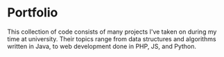 # Portfolio
This collection of code consists of many projects I've taken on during my time at university. Their topics range from data structures and algorithms written in Java, to web development done in PHP, JS, and Python.
